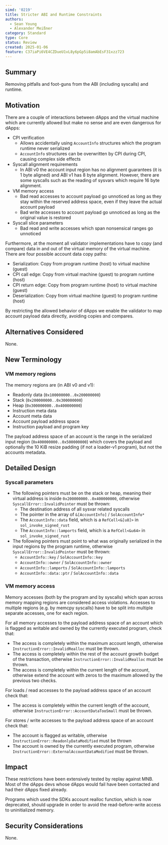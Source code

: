 ```yaml
---
simd: '0219'
title: Stricter ABI and Runtime Constraints
authors:
  - Sean Young
  - Alexander Meißner
category: Standard
type: Core
status: Review
created: 2025-01-06
feature: C37iaPi6VE4CZDueU1vL8y6pGp5i8amAbEsF31xzz723
---
```


## Summary

Removing pitfalls and foot-guns from the ABI (including syscalls) and runtime.

## Motivation

There are a couple of interactions between dApps and the virtual machine which
are currently allowed but make no sense and are even dangerous for dApps:

- CPI verification
  - Allows accidentally using `AccountInfo` structures which the program
  runtime never serialized
  - `AccountInfo` structures can be overwritten by CPI during CPI, causing
  complex side effects
- Syscall alignment requirements
  - In ABI v0 the account input region has no alignment guarantees (it is
  1 byte aligned) and ABI v1 has 8 byte alignment. However, there are some
  syscalls such as the reading of sysvars which require 16 byte alignment.
- VM memory access
  - Bad read accesses to account payload go unnoticed as long as they stay
  within the reserved address space, even if they leave the actual account
  payload
  - Bad write accesses to account payload go unnoticed as long as the original
  value is restored
- Syscall slice parameters
  - Bad read and write accesses which span nonsensical ranges go unnoticed

Furthermore, at the moment all validator implementations have to copy
(and compare) data in and out of the virtual memory of the virtual machine.
There are four possible account data copy paths:

- Serialization: Copy from program runtime (host) to virtual machine (guest)
- CPI call edge: Copy from virtual machine (guest) to program runtime (host)
- CPI return edge: Copy from program runtime (host) to virtual machine (guest)
- Deserialization: Copy from virtual machine (guest) to program runtime (host)

By restricting the allowed behavior of dApps we enable the validator to map
account payload data directly, avoiding copies and compares.

## Alternatives Considered

None.

## New Terminology

### VM memory regions

The memory regions are (in ABI v0 and v1):

- Readonly data (`0x100000000..0x200000000`)
- Stack (`0x200000000..0x300000000`)
- Heap (`0x300000000..0x400000000`)
- Instruction meta data
- Account meta data
- Account payload address space
- Instruction payload and program key

The payload address space of an account is the range in the serialized input
region (`0x400000000..0x500000000`) which covers the payload and optionally the
10 KiB resize padding (if not a loader-v1 program), but not the accounts
metadata.

## Detailed Design

### Syscall parameters

- The following pointers must be on the stack or heap,
meaning their virtual address is inside `0x200000000..0x400000000`,
otherwise `SyscallError::InvalidPointer` must be thrown:
  - The destination address of all sysvar related syscalls
  - The pointer in the array of `&[AccountInfo]` / `SolAccountInfo*`
  - The `AccountInfo::data` field,
  which is a `RefCell<&[u8]>` in `sol_invoke_signed_rust`
  - The `AccountInfo::lamports` field,
  which is a `RefCell<&u64>` in `sol_invoke_signed_rust`
- The following pointers must point to what was originally serialized in the
input regions by the program runtime,
otherwise `SyscallError::InvalidPointer` must be thrown:
  - `AccountInfo::key` / `SolAccountInfo::key`
  - `AccountInfo::owner` / `SolAccountInfo::owner`
  - `AccountInfo::lamports` / `SolAccountInfo::lamports`
  - `AccountInfo::data::ptr` / `SolAccountInfo::data`

### VM memory access

Memory accesses (both by the program and by syscalls) which span across memory
mapping regions are considered access violations. Accesses to multiple regions
(e.g. by memcpy syscalls) have to be split into multiple separate accesses,
one for each region.

For all memory accesses to the payload address space of an account which is
flagged as writable and owned by the currently executed program, check that:

- The access is completely within the maximum account length,
otherwise `InstructionError::InvalidRealloc` must be thrown.
- The access is completely within the rest of the account growth budget of the
transaction, otherwise `InstructionError::InvalidRealloc` must be thrown.
- The access is completely within the current length of the account,
otherwise extend the account with zeros to the maximum allowed by the previous
two checks.

For loads / read accesses to the payload address space of an account check
that:

- The access is completely within the current length of the account,
otherwise `InstructionError::AccountDataTooSmall` must be thrown.

For stores / write accesses to the payload address space of an account check
that:

- The account is flagged as writable,
otherwise `InstructionError::ReadonlyDataModified` must be thrown
- The account is owned by the currently executed program,
otherwise `InstructionError::ExternalAccountDataModified` must be thrown.

## Impact

These restrictions have been extensively tested by replay against MNB.
Most of the dApps devs whose dApps would fail have been contacted and had
their dApps fixed already.

Programs which used the SDKs account realloc function, which is now deprecated,
should upgrade in order to avoid the read-before-write access to uninitialized
memory.

## Security Considerations

None.
